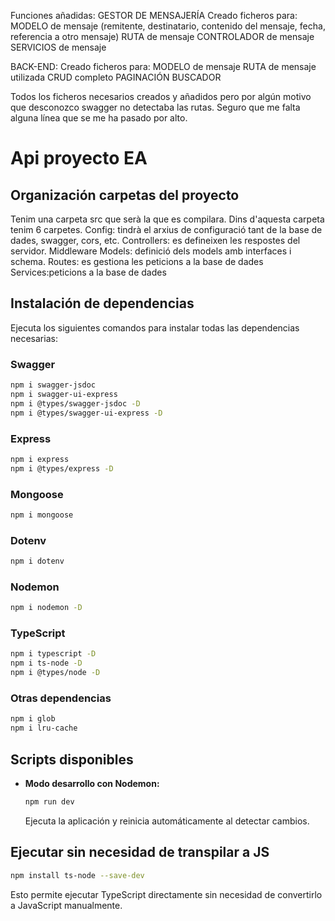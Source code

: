 Funciones añadidas:
GESTOR DE MENSAJERÍA
Creado ficheros para:
MODELO de mensaje (remitente, destinatario, contenido del mensaje, fecha, referencia a otro mensaje)
RUTA de mensaje
CONTROLADOR de mensaje
SERVICIOS de mensaje

BACK-END:
Creado ficheros para:
MODELO de mensaje 
RUTA de mensaje utilizada
CRUD completo
PAGINACIÓN
BUSCADOR

Todos los ficheros necesarios creados y añadidos pero por algún motivo que desconozco swagger no detectaba las rutas. Seguro que me falta alguna línea que se me ha pasado por alto.
















# Api proyecto EA

## Organización carpetas del proyecto
Tenim una carpeta src que serà la que es compilara. Dins d'aquesta carpeta tenim 6 carpetes. 
Config: tindrà el arxius de configuració tant de la base de dades, swagger, cors, etc.
Controllers: es defineixen les respostes del servidor.
Middleware
Models: definició dels models amb interfaces i schema.
Routes: es gestiona les peticions a la base de dades
Services:peticions a la base de dades


## Instalación de dependencias

Ejecuta los siguientes comandos para instalar todas las dependencias necesarias:

### Swagger

```bash
npm i swagger-jsdoc
npm i swagger-ui-express
npm i @types/swagger-jsdoc -D
npm i @types/swagger-ui-express -D
```

### Express

```bash
npm i express
npm i @types/express -D
```

### Mongoose

```bash
npm i mongoose
```

### Dotenv

```bash
npm i dotenv
```

### Nodemon

```bash
npm i nodemon -D
```

### TypeScript 

```bash
npm i typescript -D
npm i ts-node -D
npm i @types/node -D
```

### Otras dependencias

```bash
npm i glob
npm i lru-cache
```

## Scripts disponibles

- **Modo desarrollo con Nodemon:**
  ```bash
  npm run dev
  ```
  Ejecuta la aplicación y reinicia automáticamente al detectar cambios.

## Ejecutar sin necesidad de transpilar a JS

```bash
npm install ts-node --save-dev
```
Esto permite ejecutar TypeScript directamente sin necesidad de convertirlo a JavaScript manualmente.
